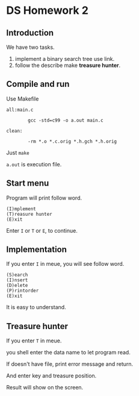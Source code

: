 # DS Homework 2

## Introduction

We have two tasks.
1. implement a binary search tree use link.
2. follow the describe make **treasure hunter**.

## Compile and run

Use Makefile

```
all:main.c

        gcc -std=c99 -o a.out main.c

clean:

		-rm *.o *.c.orig *.h.gch *.h.orig
```

Just `make`

`a.out` is execution file.

## Start menu
Program will print follow word.

```
(I)mplement
(T)reasure hunter
(E)xit
```
Enter `I` or `T` or `E`, to continue.

## Implementation

If you enter `I` in meue, you will see follow word.

```
(S)earch
(I)nsert
(D)elete
(P)rintorder
(E)xit
```

It is easy to understand.

## Treasure hunter

If you enter `T` in meue.

you shell enter the data name to let program read.

If doesn't have file, print error message and return.

And enter key and treasure position.

Result will show on the screen.
